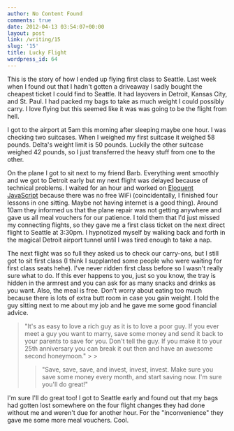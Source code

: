 ```yaml
---
author: No Content Found
comments: true
date: 2012-04-13 03:54:07+00:00
layout: post
link: /writing/15
slug: '15'
title: Lucky Flight
wordpress_id: 64
---
```


This is the story of how I ended up flying first class to Seattle.
Last week when I found out that I hadn't gotten a driveaway I sadly bought the cheapest ticket I could find to Seattle. It had layovers in Detroit, Kansas City, and St. Paul. I had packed my bags to take as much weight I could possibly carry. I love flying but this seemed like it was was going to be the flight from hell.




I got to the airport at 5am this morning after sleeping maybe one hour. I was checking two suitcases. When I weighed my first suitcase it weighed 58 pounds. Delta's weight limit is 50 pounds. Luckily the other suitcase weighed 42 pounds, so I just transferred the heavy stuff from one to the other.




On the plane I got to sit next to my friend Barb. Everything went smoothly and we got to Detroit early but my next flight was delayed because of technical problems. I waited for an hour and worked on [Eloquent JavaScript](http://http://eloquentjavascript.net/) because there was no free WiFi (coincidentally, I finished four lessons in one sitting. Maybe not having internet is a good thing). Around 10am they informed us that the plane repair was not getting anywhere and gave us all meal vouchers for our patience. I told them that I'd just missed my connecting flights, so they gave me a first class ticket on the next direct flight to Seattle at 3:30pm. I hypnotized myself by walking back and forth in the magical Detroit airport tunnel until I was tired enough to take a nap.




The next flight was so full they asked us to check our carry-ons, but I still got to sit first class (I think I supplanted some people who were waiting for first class seats hehe). I've never ridden first class before so I wasn't really sure what to do. If this ever happens to you, just so you know, the tray is hidden in the armrest and you can ask for as many snacks and drinks as you want. Also, the meal is free. Don't worry about eating too much because there is lots of extra butt room in case you gain weight. I told the guy sitting next to me about my job and he gave me some good financial advice.




<blockquote>"It's as easy to love a rich guy as it is to love a poor guy. If you ever meet a guy you want to marry, save some money and send it back to your parents to save for you. Don't tell the guy. If you make it to your 25th anniversary you can break it out then and have an awesome second honeymoon."
> 
> 

> 
> 

> 
> "Save, save, save, and invest, invest, invest. Make sure you save some money every month, and start saving now. I'm sure you'll do great!"
> 
> </blockquote>




I'm sure I'll do great too! I got to Seattle early and found out that my bags had gotten lost somewhere on the four flight changes they had done without me and weren't due for another hour. For the "inconvenience" they gave me some more meal vouchers. Cool.



